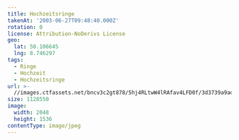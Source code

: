 ```yaml
---
title: Hochzeitsringe
takenAt: '2003-06-27T09:48:40.000Z'
rotation: 0
license: Attribution-NoDerivs License
geo:
  lat: 50.106645
  lng: 8.746297
tags:
  - Ringe
  - Hochzeit
  - Hochzeitsringe
url: >-
  //images.ctfassets.net/bncv3c2gt878/5hj4RLtwW4lRAfav4LFD0f/3d3739a9ad6d4cfa910bd21ec767d9d6/hochzeitsringe_4545683980_o
size: 1128550
image:
  width: 2048
  height: 1536
contentType: image/jpeg
---
```


